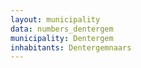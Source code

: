 ```yaml
---
layout: municipality
data: numbers_dentergem
municipality: Dentergem
inhabitants: Dentergemnaars
---
```

